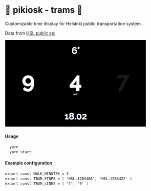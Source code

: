 # 🚋 pikiosk - trams 🚋

Customizable time display for Helsinki public transportation system

Data from [HSL public api](https://dev.hsl.fi/#journeyplanning)


![screenshot](https://raw.githubusercontent.com/thatsprettyfaroutman/pi-kiosk/353799ebc9225fc1b6a1e0b1658b6ba3d1ec583c/screenshot.png)


#### Usage

```
  yarn
  yarn start
```

#### Example configuration
```
export const WALK_MINUTES = 3
export const TRAM_STOPS = [ 'HSL:1203406', 'HSL:1203422' ]
export const TRAM_LINES = [ '7', '9' ]
```
